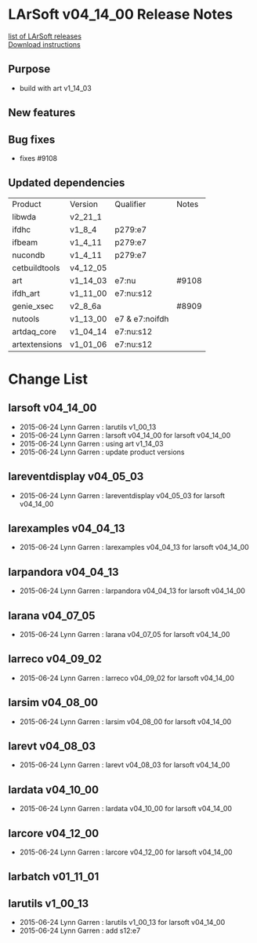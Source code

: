 # LArSoft v04_14_00 Release Notes



[list of LArSoft releases](LArSoft_release_list)  
[Download instructions](http://scisoft.fnal.gov/scisoft/bundles/larsoft/v04_14_00/larsoft-v04_14_00.html)

## Purpose

-   build with art v1_14_03

## New features

## Bug fixes

-   fixes \#9108

## Updated dependencies

|               |          |                |        |
|---------------|----------|----------------|--------|
| Product       | Version  | Qualifier      | Notes  |
| libwda        | v2_21_1  |                |        |
| ifdhc         | v1_8_4  | p279:e7        |        |
| ifbeam        | v1_4_11 | p279:e7        |        |
| nucondb       | v1_4_11 | p279:e7        |        |
| cetbuildtools | v4_12_05 |                |        |
| art           | v1_14_03 | e7:nu          | \#9108 |
| ifdh_art      | v1_11_00 | e7:nu:s12      |        |
| genie_xsec    | v2_8_6a |                | \#8909 |
| nutools       | v1_13_00 | e7 & e7:noifdh |        |
| artdaq_core   | v1_04_14 | e7:nu:s12      |        |
| artextensions | v1_01_06 | e7:nu:s12      |        |

# Change List

## larsoft v04_14_00

-   2015-06-24 Lynn Garren : larutils v1_00_13
-   2015-06-24 Lynn Garren : larsoft v04_14_00 for larsoft v04_14_00
-   2015-06-24 Lynn Garren : using art v1_14_03
-   2015-06-24 Lynn Garren : update product versions

## lareventdisplay v04_05_03

-   2015-06-24 Lynn Garren : lareventdisplay v04_05_03 for larsoft v04_14_00

## larexamples v04_04_13

-   2015-06-24 Lynn Garren : larexamples v04_04_13 for larsoft v04_14_00

## larpandora v04_04_13

-   2015-06-24 Lynn Garren : larpandora v04_04_13 for larsoft v04_14_00

## larana v04_07_05

-   2015-06-24 Lynn Garren : larana v04_07_05 for larsoft v04_14_00

## larreco v04_09_02

-   2015-06-24 Lynn Garren : larreco v04_09_02 for larsoft v04_14_00

## larsim v04_08_00

-   2015-06-24 Lynn Garren : larsim v04_08_00 for larsoft v04_14_00

## larevt v04_08_03

-   2015-06-24 Lynn Garren : larevt v04_08_03 for larsoft v04_14_00

## lardata v04_10_00

-   2015-06-24 Lynn Garren : lardata v04_10_00 for larsoft v04_14_00

## larcore v04_12_00

-   2015-06-24 Lynn Garren : larcore v04_12_00 for larsoft v04_14_00

## larbatch v01_11_01

## larutils v1_00_13

-   2015-06-24 Lynn Garren : larutils v1_00_13 for larsoft v04_14_00
-   2015-06-24 Lynn Garren : add s12:e7
